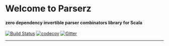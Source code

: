Welcome to Parserz
===

#### zero dependency invertible parser combinators library for Scala


[![Build Status](https://travis-ci.org/spartanz/parserz.svg?branch=master)](https://travis-ci.org/spartanz/parserz)
[![codecov](https://codecov.io/gh/spartanz/parserz/branch/master/graph/badge.svg)](https://codecov.io/gh/spartanz/parserz)
[![Gitter](https://badges.gitter.im/spartanz/community.svg)](https://gitter.im/spartanz/community?utm_source=badge&utm_medium=badge&utm_campaign=pr-badge)

---

